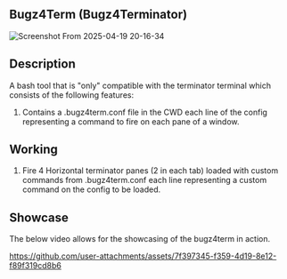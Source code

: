 ## Bugz4Term (Bugz4Terminator)
![Screenshot From 2025-04-19 20-16-34](https://github.com/user-attachments/assets/3be565d9-e4f1-4bd8-9b53-6a03384ad57a)

## Description
A bash tool that is "only" compatible with the terminator terminal which consists of the following features:
1. Contains a .bugz4term.conf file in the CWD each line of the config representing a command to fire on each pane of a window.
## Working
1. Fire 4 Horizontal terminator panes (2 in each tab) loaded with custom commands from .bugz4term.conf each line representing a custom command on the config to be loaded.
## Showcase
The below video allows for the showcasing of the bugz4term in action.


https://github.com/user-attachments/assets/7f397345-f359-4d19-8e12-f89f319cd8b6

